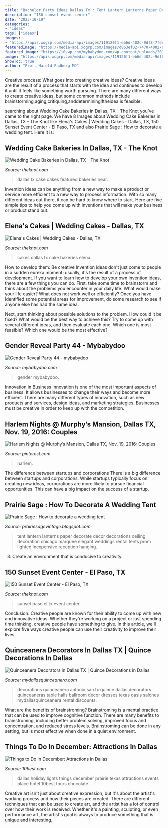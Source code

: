 ```yaml
---
title: "Bachelor Party Ideas Dallas Tx : Tent Lantern Lanterns Paper Decorate Decor Decorations Ceiling Decoration Chicago Marquee Elegant Weddings Rental Tents Prom Lighted Inexpensive Reception Hanging"
description: "150 sunset event center"
date: "2023-10-19"
categories:
- "ideas"
tags: ["ideas"]
images:
- "https://apis.xogrp.com/media-api/images/119120f1-eb6d-402c-9df8-7fee06382d29~rs_604.402.fit"
featuredImage: "https://media-api.xogrp.com/images/d863ef02-7470-4002-a3b5-2d3c1e4d21ef"
featured_image: "https://i0.wp.com/mybabydoo.com/wp-content/uploads/2017/05/Gender-reveal-party-44.jpg?fit=562%2C600&amp;ssl=1"
image: "https://apis.xogrp.com/media-api/images/119120f1-eb6d-402c-9df8-7fee06382d29~rs_604.402.fit"
ShowToc: true
author: "Prof. Harold Padberg MD"
---
```



Creative process: What goes into creating creative ideas?
Creative ideas are the result of a process that starts with the idea and continues to develop it until it feels like something worth pursuing. There are many different ways to create creative ideas, but some common methods include brainstorming,aging,critiquing,anddeterminingiftheidea is feasible.

	

		
searching about Wedding Cake Bakeries in Dallas, TX - The Knot you've came to the right page. We have 8 Images about Wedding Cake Bakeries in Dallas, TX - The Knot like Elena&#039;s Cakes | Wedding Cakes - Dallas, TX, 150 Sunset Event Center - El Paso, TX and also Prairie Sage : How to decorate a wedding tent. Here it is:
		
    
## Wedding Cake Bakeries In Dallas, TX - The Knot

<img loading=lazy src="https://apis.xogrp.com/media-api/images/119120f1-eb6d-402c-9df8-7fee06382d29~rs_604.402.fit" onerror="this.onerror=null;this.src='https://tse3.mm.bing.net/th?id=OIP.wUxeYt2sZqRcdXcuBKGfTQAAAA&amp;pid=15.1';" alt="Wedding Cake Bakeries in Dallas, TX - The Knot">

_Source: theknot.com_

>dallas tx cake cakes featured bakeries near. 

	

Invention ideas can be anything from a new way to make a product or service more efficient to a new way to process information. With so many different ideas out there, it can be hard to know where to start. Here are five simple tips to help you come up with inventions that will make your business or product stand out.

    
## Elena&#039;s Cakes | Wedding Cakes - Dallas, TX

<img loading=lazy src="https://media-api.xogrp.com/images/d863ef02-7470-4002-a3b5-2d3c1e4d21ef" onerror="this.onerror=null;this.src='https://tse1.mm.bing.net/th?id=OIP.Q1I8EQw5iLn4G1N3_J2rGQHaJ4&amp;pid=15.1';" alt="Elena&#039;s Cakes | Wedding Cakes - Dallas, TX">

_Source: theknot.com_

>cakes dallas tx cake bakeries elena. 

	

How to develop them: Be creative
Invention ideas don't just come to people in a sudden eureka moment; usually, it's the result of a process of development. If you want to learn how to develop your own invention ideas, there are a few things you can do. 
First, take some time to brainstorm and think about the problems you encounter in your daily life. What would make your life easier? What does not work well or efficiently? Once you have identified some potential areas for improvement, do some research to see if anyone else has had the same idea. 

Next, start thinking about possible solutions to the problem. How could it be fixed? What would be the best way to achieve this? Try to come up with several different ideas, and then evaluate each one. Which one is most feasible? Which one would be the most effective?

    
## Gender Reveal Party 44 - Mybabydoo

<img loading=lazy src="https://i0.wp.com/mybabydoo.com/wp-content/uploads/2017/05/Gender-reveal-party-44.jpg?fit=562%2C600&amp;ssl=1" onerror="this.onerror=null;this.src='https://tse2.mm.bing.net/th?id=OIP.uhxOAB8NHhJGLfPVecjJXQHaH6&amp;pid=15.1';" alt="Gender Reveal Party 44 - mybabydoo">

_Source: mybabydoo.com_

>gender mybabydoo. 

	

Innovation in Business
Innovation is one of the most important aspects of business. It allows businesses to change their ways and become more efficient. There are many different types of innovation, such as new products and services, design ideas, and marketing strategies. Businesses must be creative in order to keep up with the competition.

    
## Harlem Nights @ Murphy’s Mansion, Dallas TX, Nov. 19, 2016: Couples

<img loading=lazy src="https://i.pinimg.com/originals/da/af/3c/daaf3c21966910f22d3c8de9073c106d.jpg" onerror="this.onerror=null;this.src='https://tse2.mm.bing.net/th?id=OIP.U9A5ar9mcj5X3J15xCwPMAHaJ8&amp;pid=15.1';" alt="Harlem Nights @ Murphy’s Mansion, Dallas TX, Nov. 19, 2016: Couples">

_Source: pinterest.com_

>harlem. 

	

The difference between startups and corporations
There is a big difference between startups and corporations. While startups typically focus on creating new ideas, corporations are more likely to pursue financial opportunities. This can have a big impact on the success of a startup.

    
## Prairie Sage : How To Decorate A Wedding Tent

<img loading=lazy src="http://4.bp.blogspot.com/-zGnDsul0JyI/T_CCGfPWh8I/AAAAAAAABDU/Xtflc5P-8eo/s1600/wedding+tent+decor+paper+lanterns.jpg" onerror="this.onerror=null;this.src='https://tse4.mm.bing.net/th?id=OIP.isX4I1tiJWMfiOiqXxDt0AHaGK&amp;pid=15.1';" alt="Prairie Sage : How to decorate a wedding tent">

_Source: prairiesagevintage.blogspot.com_

>tent lantern lanterns paper decorate decor decorations ceiling decoration chicago marquee elegant weddings rental tents prom lighted inexpensive reception hanging. 

	

3. Create an environment that is conducive to creativity.

    
## 150 Sunset Event Center - El Paso, TX

<img loading=lazy src="https://apis.xogrp.com/media-api/images/8a8b9bc2-c15f-4503-bda2-b82fcd6cbb05~rs_2001.480.fit" onerror="this.onerror=null;this.src='https://tse4.mm.bing.net/th?id=OIP.gRWhwwlhyRb6tN5lX7CXHAHaE7&amp;pid=15.1';" alt="150 Sunset Event Center - El Paso, TX">

_Source: theknot.com_

>sunset paso el tx event center. 

	

Conclusion:
Creative people are known for their ability to come up with new and innovative ideas. Whether they're working on a project or just spending time thinking, creative people have something to give. In this article, we'll explore five ways creative people can use their creativity to improve their lives.

    
## Quinceanera Decorators In Dallas TX | Quince Decorations In Dallas

<img loading=lazy src="https://www.mydallasquinceanera.com/sites/default/files/attach/oasisballroom1oasis48_0.jpg" onerror="this.onerror=null;this.src='https://tse4.mm.bing.net/th?id=OIP.VczfynuULfVNreqggKj2ngHaLH&amp;pid=15.1';" alt="Quinceanera Decorators in Dallas TX | Quince Decorations in Dallas">

_Source: mydallasquinceanera.com_

>decorations quinceanera antonio san tx quince dallas decorators quinceaneras table halls ballroom decor dresses texas oasis salones mydallasquinceanera rental discounts. 

	

What are the benefits of brainstroming?
Brainstroming is a mental practice that can be used to improve cognitive function. There are many benefits to brainstroming, including better problem solving, improved focus and concentration, and reduced stress levels. Brainstroming can be done in any setting, but is most effective when done in a quiet environment.

    
## Things To Do In December: Attractions In Dallas

<img loading=lazy src="http://img1.10bestmedia.com/Images/Photos/335572/10best-holiday-events-prairie-lights-facebook_54_990x660.jpg" onerror="this.onerror=null;this.src='https://tse1.mm.bing.net/th?id=OIP.1PPMfkoTlirEDCcoWqoydgHaE8&amp;pid=15.1';" alt="Things to Do in December: Attractions in Dallas">

_Source: 10best.com_

>dallas holiday lights things december prairie texas attractions events place hotel 10best tours chocolate. 

	

Creative art isn't just about creative expression, but it's about the artist's working process and how their pieces are created. There are different techniques that can be used to create art, and the artist has a lot of control over how their work is received. Whether it's a painting, sculpting, or even performance art, the artist's goal is always to produce something that is unique and interesting.

